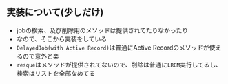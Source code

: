 ## 実装について(少しだけ)

* jobの検索、及び削除用のメソッドは提供されてたりなかったり
* なので、そこから実装をしている
* `DelayedJob(with Active Record)`は普通にActive Recordのメソッドが使えるので意外と楽
* `resque`はメソッドが提供されてないので、削除は普通に`LREM`実行してるし、検索はリストを全部なめてる
